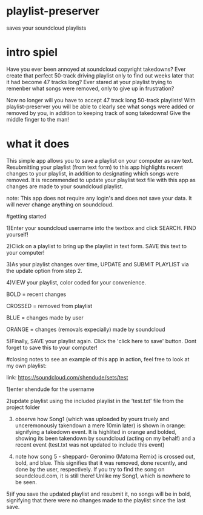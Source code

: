 # playlist-preserver
saves your soundcloud playlists

# intro spiel
Have you ever been annoyed at soundcloud copyright takedowns? Ever create that perfect 50-track driving playlist only to find out weeks later that it had become 47 tracks long? Ever stared at your playlist trying to remenber what songs were removed, only to give up in frustration?

Now no longer will you have to accept 47 track long 50-track playlists! With playlist-preserver you will be able to clearly see what songs were added or removed by you, in addition to keeping track of song takedowns!  Give the middle finger to the man!

# what it does
This simple app allows you to save a playlist on your computer as raw text. Resubmitting your playlist (from text form) to this app highlights recent changes to your playlist, in addition to designating which songs were removed. It is recommended to update your playlist text file with this app as changes are made to your soundcloud playlist. 


note: This app does not require any login's and does not save your data. It will never change anything on soundcloud.

#getting started


1)Enter your soundcloud username into the textbox and click SEARCH.   FIND yourself!

2)Click on a playlist to bring up the playlist in text form.   SAVE this text to your computer!

3)As your playlist changes over time,   UPDATE and SUBMIT PLAYLIST via the update option from step 2.

4)VIEW your playlist,  color coded for your convenience.


BOLD = recent changes

CROSSED = removed from playlist

BLUE = changes made by user

ORANGE = changes (removals expecially) made by soundcloud


5)Finally, SAVE your playlist again. Click the 'click here to save' button. Dont forget to save this to your computer!

#closing notes
to see an example of this app in action, feel free to look at my own playlist:

link: https://soundcloud.com/shendude/sets/test

1)enter shendude for the username

2)update playlist using the included playlist in the 'test.txt' file from the project folder

3) observe how Song1 (which was uploaded by yours truely and unceremonously takendown a mere 10min later) is shown in orange: signifying a takedown event. It is highlited in orange and bolded, showing its been takendown by soundcloud (acting on my behalf) and a recent event (test.txt was not updated to include this event)

4) note how song 5 - sheppard- Geronimo (Matoma Remix) is crossed out, bold, and blue. This signifies that it was removed, done recently, and done by the user, respectively. If you try to find the song on soundcloud.com, it is still there! Unlike my Song1, which is nowhere to be seen. 

5)if you save the updated playlist and resubmit it, no songs will be in bold, signifying that there were no changes made to the playlist since the last save.
